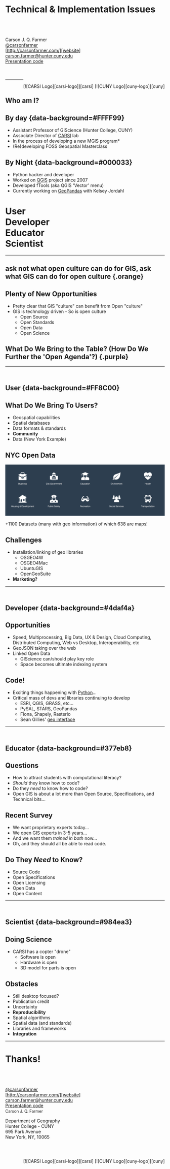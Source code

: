 # Technical & Implementation Issues
</br></br></br>
Carson J. Q. Farmer  
<i class="fa fa-twitter fa-fw"></i> [&#64;carsonfarmer][twitter]  
<i class="fa fa-globe fa-fw"></i> [http://carsonfarmer.com/][website]  
<i class="fa fa-envelope-o fa-fw"></i> [carson.farmer@hunter.cuny.edu][email]  
<i class="fa fa-github fa-fw"></i> [Presentation code][code]  
</br></br>
<p style="float: right;">
[![CARSI Logo][carsi-logo]][carsi]
[![CUNY Logo][cuny-logo]][cuny]
</p>

--------------------

## <i class="fa fa-male fa-5x"></i></br>Who am I?

## <i class="fa fa-sun-o"></i> By day {data-background=#FFFF99}

* <i class="fa fa-caret-right"></i> Assistant Professor of GIScience (Hunter College, CUNY)
* <i class="fa fa-caret-right"></i> Associate Director of [CARSI][carsi] lab
* <i class="fa fa-caret-right"></i> In the process of developing a new MGIS program*
* <i class="fa fa-caret-right"></i> (Re)developing FOSS Geospatial Masterclass
    
## <i class="fa fa-moon-o"></i> By Night {data-background=#000033}

* <i class="fa fa-caret-right"></i> Python hacker and developer
* <i class="fa fa-caret-right"></i> Worked on [QGIS][qgis] project since 2007
* <i class="fa fa-caret-right"></i> Developed fTools (aka QGIS 'Vector' menu)
* <i class="fa fa-caret-right"></i> Currently working on [GeoPandas][geopandas] with Kelsey Jordahl

#  <span class="fa-stack fa-lg"><i class="fa fa-circle orange fa-stack-2x stacked-line-height"></i> <i class="fa fa-user fa-stack-1x fa-inverse stacked-line-height-2"></i></span>User</br><span class="fa-stack fa-lg">  <i class="fa fa-circle green fa-stack-2x stacked-line-height"></i>  <i class="fa fa-terminal fa-stack-1x fa-inverse stacked-line-height-2"></i></span>Developer</br><span class="fa-stack fa-lg">  <i class="fa fa-circle blue fa-stack-2x stacked-line-height"></i>  <i class="fa fa-book fa-stack-1x fa-inverse stacked-line-height-2"></i></span>Educator </br><span class="fa-stack fa-lg">  <i class="fa fa-circle purple fa-stack-2x stacked-line-height"></i>  <i class="fa fa-flask fa-stack-1x fa-inverse stacked-line-height-2"></i> </span>Scientist

--------------------

## <i class="quote fa fa-quote-left fa-2x pull-left"></i> ask not what open culture can do for GIS, ask what GIS can do for open culture {.orange}

<!-- ask not what Open GIS will do for you, but what together we can do for the freedom of knowledge -->

## Plenty of New Opportunities

* <i class="fa fa-caret-right"></i> Pretty clear that GIS "culture" can benefit from Open "culture"
* <i class="fa fa-caret-right"></i> GIS is technology driven - So is open culture
    * <i class="fa fa-caret-right"></i> Open Source
    * <i class="fa fa-caret-right"></i> Open Standards
    * <i class="fa fa-caret-right"></i> Open Data
    * <i class="fa fa-caret-right"></i> Open Science

## <i class="fa fa-question-circle fa-2x pull-left"></i>What Do We Bring to the Table? (How Do We Further the 'Open Agenda'?) {.purple}

--------------------

## <i class="fa fa-user fa-5x"></i></br> User {data-background=#FF8C00}

## What Do We Bring To Users?

* <i class="fa fa-caret-right"></i> Geospatial capabilities
* <i class="fa fa-caret-right"></i> Spatial databases
* <i class="fa fa-caret-right"></i> Data formats & standards
* <i class="fa fa-caret-right"></i> **Community**
* <i class="fa fa-caret-right"></i> Data (New York Example)

## NYC Open Data

[![NYC Open Data][open-data]][nyc-open-data]

+1100 Datasets (many with geo information) of which 638 are maps!

## Challenges

* <i class="fa fa-caret-right"></i> Installation/linking of geo libraries
    * <i class="fa fa-caret-right"></i> OSGEO4W
    * <i class="fa fa-caret-right"></i> OSGEO4Mac
    * <i class="fa fa-caret-right"></i> UbuntuGIS
    * <i class="fa fa-caret-right"></i> OpenGeoSuite
* <i class="fa fa-caret-right"></i> **Marketing?**


--------------------

## <i class="fa fa-terminal fa-5x"></i></br>Developer {data-background=#4daf4a}


## Opportunities

* <i class="fa fa-caret-right"></i> Speed, Multiprocessing, Big Data, UX & Design, Cloud Computing, Distributed Computing, Web vs Desktop, Interoperability, etc
* <i class="fa fa-key"></i> GeoJSON taking over the web
* <i class="fa fa-key"></i> Linked Open Data
    * <i class="fa fa-caret-right"></i> GIScience can/should play key role
    * <i class="fa fa-caret-right"></i> Space becomes ultimate indexing system

## Code!

* <i class="fa fa-caret-right"></i> Exciting things happening with [Python][fee]...
* <i class="fa fa-caret-right"></i> Critical mass of devs and libraries continuing to develop
    * <i class="fa fa-caret-right"></i> ESRI, QGIS, GRASS, etc...
    * <i class="fa fa-caret-right"></i> PySAL, STARS, GeoPandas
    * <i class="fa fa-caret-right"></i> Fiona, Shapely, Rasterio
    * <i class="fa fa-key"></i> Sean Gillies' [geo interface][geo-interface]

--------------------

## <i class="fa fa-book fa-5x"></i></br> Educator {data-background=#377eb8}

## Questions

* <i class="fa fa-caret-right"></i> How to attract students with computational literacy?
* <i class="fa fa-caret-right"></i> _Should_ they know how to code?
* <i class="fa fa-caret-right"></i> Do they _need_ to know how to code?
* <i class="fa fa-caret-right"></i> Open GIS is about a lot more than Open Source, Specifications, and Technical bits...
    
## Recent Survey

* <i class="fa fa-caret-right"></i> We want proprietary experts today...
* <i class="fa fa-caret-right"></i> We open GIS experts in 3-5 years...
* <i class="fa fa-caret-right"></i> And we want them *trained in both* now...
* <i class="fa fa-caret-right"></i> Oh, and they should all be able to read code.
    
## Do They *Need* to Know?
    
* <i class="fa fa-question fa-fw"></i> Source Code
* <i class="fa fa-question fa-fw"></i> Open Specifications
* <i class="fa fa-check fa-fw"></i> Open Licensing
* <i class="fa fa-check fa-fw"></i> Open Data
* <i class="fa fa-check fa-fw"></i> Open Content

--------------------

## <i class="fa fa-flask fa-5x"></i></br> Scientist {data-background=#984ea3}

## Doing Science

* <i class="fa fa-caret-right"></i> CARSI has a copter "drone"
    * <i class="fa fa-caret-right"></i> Software is open
    * <i class="fa fa-caret-right"></i> Hardware is open
    * <i class="fa fa-caret-right"></i> 3D model for parts is open

## Obstacles

* <i class="fa fa-caret-right"></i> Still desktop focused?
* <i class="fa fa-caret-right"></i> Publication credit
* <i class="fa fa-caret-right"></i> Uncertainty
* <i class="fa fa-caret-right"></i> **Reproducibility**
* <i class="fa fa-caret-right"></i> Spatial algorithms
* <i class="fa fa-caret-right"></i> Spatial data (and standards)
* <i class="fa fa-caret-right"></i> Libraries and frameworks
* <i class="fa fa-caret-right"></i> **Integration**

--------------------

# Thanks!
</br></br></br>
<i class="fa fa-twitter fa-fw"></i> [&#64;carsonfarmer][twitter]  
<i class="fa fa-globe fa-fw"></i> [http://carsonfarmer.com/][website]  
<i class="fa fa-envelope-o fa-fw"></i> [carson.farmer@hunter.cuny.edu][email]  
<i class="fa fa-github fa-fw"></i> [Presentation code][code]  
<i class="fa fa-home fa-fw"></i> <span style="font-size: 0.9em;">Carson J. Q. Farmer</span><p class="address">Department of Geography</br> Hunter College - CUNY</br> 695 Park Avenue</br> New York, NY, 10065</p>
</br>
<p style="float: right;">
[![CARSI Logo][carsi-logo]][carsi]
[![CUNY Logo][cuny-logo]][cuny]
</p>

<!-- pandoc -t revealjs --standalone --self-contained --section-divs --variable theme="beige"   --variable transition="linear" --css custom.css index.md -o index.html -->

[email]: mailto:carson.farmer@hunter.cuny.edu
[twitter]: http://www.twitter.com/carsonfarmer/
[website]: http://www.carsonfarmer.com
[carsi-logo]: images/carsi-small.png
[cuny-logo]: images/cuny-small.png
[carsi]: http://www.carsilab.org/
[cuny]: http://www.cuny.edu/
[geopandas]: https://www.github.com/kjordahl/geopandas
[qgis]: http://www.qgis.org
[code]: https://github.com/cfarmer/aag_2014/blob/master/open_gis/index.md
[fee]: http://www.spatiallyadjusted.com/2011/01/03/2011-the-year-python-takes-over-gis/
[geo-interface]: http://sgillies.net/blog/1185/geojson-and-the-geo-interface-for-python
[open-data]: images/open-data.png
[nyc-open-data]: https://nycopendata.socrata.com